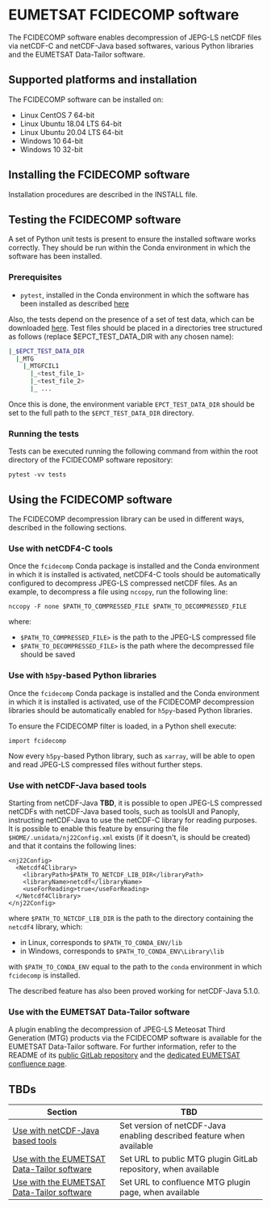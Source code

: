 # EUMETSAT FCIDECOMP software

The FCIDECOMP software enables decompression of JEPG-LS netCDF files via netCDF-C and netCDF-Java based softwares,
various Python libraries and the EUMETSAT Data-Tailor software.

## Supported platforms and installation

The FCIDECOMP software can be installed on:

- Linux CentOS 7 64-bit
- Linux Ubuntu 18.04 LTS 64-bit
- Linux Ubuntu 20.04 LTS 64-bit
- Windows 10 64-bit
- Windows 10 32-bit

## Installing the FCIDECOMP software

Installation procedures are described in the INSTALL file.

## Testing the FCIDECOMP software

A set of Python unit tests is present to ensure the installed software works correctly. They should be run within the
Conda environment in which the software has been installed.

### Prerequisites

- `pytest`, installed in the Conda environment in which the software has been installed as described 
[here](https://anaconda.org/anaconda/pytest)

Also, the tests depend on the presence of a set of test data, which can be downloaded
[here](<https://gitlab.eumetsat.int/data-tailor/epct-test-data/-/tree/development/MTG/MTGFCIL1>).
Test files should be placed in a directories tree structured as follows (replace $EPCT_TEST_DATA_DIR
with any chosen name):

```BASH
|_$EPCT_TEST_DATA_DIR
  |_MTG
    |_MTGFCIL1
      |_<test_file_1>
      |_<test_file_2>
      |_ ...
```

Once this is done, the environment variable `EPCT_TEST_DATA_DIR` should be set to the full path to the 
`$EPCT_TEST_DATA_DIR` directory.

### Running the tests

Tests can be executed running the following command from within the root directory of the FCIDECOMP software repository:

    pytest -vv tests

## Using the FCIDECOMP software

The FCIDECOMP decompression library can be used in different ways, described in the following sections.

### Use with netCDF4-C tools

Once the `fcidecomp` Conda package is installed and the Conda environment in which it is installed is activated,
netCDF4-C tools should be automatically configured to decompress JPEG-LS compressed netCDF files. As an example,
to decompress a file using `nccopy`, run the following line:

    nccopy -F none $PATH_TO_COMPRESSED_FILE $PATH_TO_DECOMPRESSED_FILE

where:

- `$PATH_TO_COMPRESSED_FILE>` is the path to the JPEG-LS compressed file
- `$PATH_TO_DECOMPRESSED_FILE>` is the path where the decompressed file should be saved

### Use with `h5py`-based Python libraries

Once the `fcidecomp` Conda package is installed and the Conda environment in which it is installed is activated,
use of the FCIDECOMP decompression libraries should be automatically enabled for `h5py`-based Python libraries.

To ensure the FCIDECOMP filter is loaded, in a Python shell execute:

    import fcidecomp
    
Now every `h5py`-based Python library, such as `xarray`, will be able to open and read JPEG-LS compressed files without 
further steps.

### Use with netCDF-Java based tools

Starting from netCDF-Java **TBD**, it is possible to open JPEG-LS compressed netCDFs with netCDF-Java based tools, 
such as toolsUI and Panoply, instructing netCDF-Java to use the netCDF-C library for reading purposes. 
It is possible to enable this feature by ensuring the file `$HOME/.unidata/nj22Config.xml` exists (if it doesn't, 
is should be created) and that it contains the following lines:

    <nj22Config>
      <Netcdf4Clibrary>
        <libraryPath>$PATH_TO_NETCDF_LIB_DIR</libraryPath>
        <libraryName>netcdf</libraryName>
        <useForReading>true</useForReading>
      </Netcdf4Clibrary>
    </nj22Config>

where `$PATH_TO_NETCDF_LIB_DIR` is the path to the directory containing the `netcdf4` library, which:

- in Linux, corresponds to `$PATH_TO_CONDA_ENV/lib`
- in Windows, corresponds to `$PATH_TO_CONDA_ENV\Library\lib`

with `$PATH_TO_CONDA_ENV` equal to the path to the `conda` environment in which `fcidecomp` is installed.

The described feature has also been proved working for netCDF-Java 5.1.0.

### Use with the EUMETSAT Data-Tailor software

A plugin enabling the decompression of JPEG-LS Meteosat Third Generation (MTG) products via the FCIDECOMP software is
available for the EUMETSAT Data-Tailor software. For further information, refer to the README of its [public GitLab
repository](<TBD>) and the [dedicated EUMETSAT confluence page](<TBD>).

## TBDs

| Section     | TBD         |
| ----------- | ----------- |
| [Use with netCDF-Java based tools](#use-with-netcdf-java-based-tools)                       | Set version of netCDF-Java enabling described feature when available  |
| [Use with the EUMETSAT Data-Tailor software](#use-with-the-eumetsat-data-tailor-software)   | Set URL to public MTG plugin GitLab repository, when available        |
| [Use with the EUMETSAT Data-Tailor software](#use-with-the-eumetsat-data-tailor-software)   | Set URL to confluence MTG plugin page, when available                 |